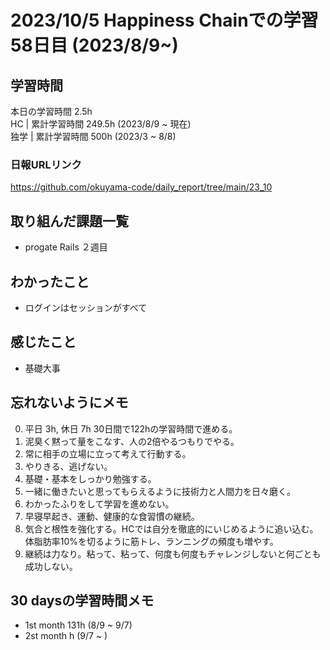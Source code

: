 # 2023/10/5 Happiness Chainでの学習58日目 (2023/8/9~)

## 学習時間
本日の学習時間 2.5h　 <br>
HC | 累計学習時間 249.5h (2023/8/9 ~ 現在) <br>
独学 | 累計学習時間 500h (2023/3 ~ 8/8)

### 日報URLリンク
https://github.com/okuyama-code/daily_report/tree/main/23_10

## 取り組んだ課題一覧
- progate Rails ２週目

## わかったこと
- ログインはセッションがすべて

## 感じたこと
- 基礎大事

## 忘れないようにメモ
0. 平日 3h, 休日 7h  30日間で122hの学習時間で進める。
1. 泥臭く黙って量をこなす、人の2倍やるつもりでやる。
2. 常に相手の立場に立って考えて行動する。
3. やりきる、逃げない。
4. 基礎・基本をしっかり勉強する。
5. 一緒に働きたいと思ってもらえるように技術力と人間力を日々磨く。
6. わかったふりをして学習を進めない。
7. 早寝早起き、運動、健康的な食習慣の継続。
8. 気合と根性を強化する。HCでは自分を徹底的にいじめるように追い込む。体脂肪率10%を切るように筋トレ、ランニングの頻度も増やす。
9. 継続は力なり。粘って、粘って、何度も何度もチャレンジしないと何ごとも成功しない。

## 30 daysの学習時間メモ
- 1st month  131h (8/9 ~ 9/7)
- 2st month  h (9/7 ~ )

